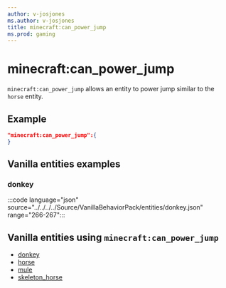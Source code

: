 ```yaml
---
author: v-josjones
ms.author: v-josjones
title: minecraft:can_power_jump
ms.prod: gaming
---
```


# minecraft:can_power_jump

`minecraft:can_power_jump` allows an entity to power jump similar to the `horse` entity.

## Example

```json
"minecraft:can_power_jump":{
}
```

## Vanilla entities examples

### donkey

:::code language="json" source="../../../../Source/VanillaBehaviorPack/entities/donkey.json" range="266-267":::

## Vanilla entities using `minecraft:can_power_jump`

- [donkey](../../../../Source/VanillaBehaviorPack_Snippets/entities/donkey.md)
- [horse](../../../../Source/VanillaBehaviorPack_Snippets/entities/horse.md)
- [mule](../../../../Source/VanillaBehaviorPack_Snippets/entities/mule.md)
- [skeleton_horse](../../../../Source/VanillaBehaviorPack_Snippets/entities/skeleton_horse.md)
